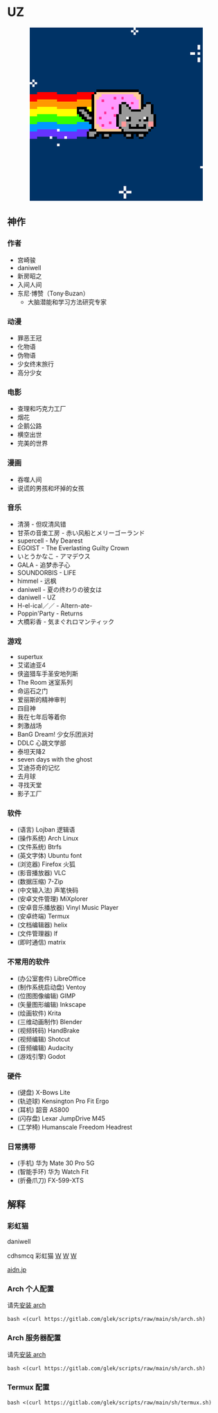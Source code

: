 # UZ

<p align="center">
  <img src="img/PopTartCat.gif" alt="Nyan Cat">
</p>


## 神作

### 作者

- 宫崎骏
- daniwell
- 新房昭之
- 入间人间
- 东尼·博赞（Tony·Buzan）
  - 大脑潜能和学习方法研究专家

### 动漫

- 罪恶王冠
- 化物语
- 伪物语
- 少女终末旅行
- 高分少女

### 电影

- 查理和巧克力工厂
- 烟花
- 企鹅公路
- 横空出世
- 完美的世界

### 漫画

- 吞噬人间
- 说谎的男孩和坏掉的女孩

### 音乐

- 清漪 - 但叹清风错
- 甘茶の音楽工房 - 赤い风船とメリーゴーランド
- supercell - My Dearest
- EGOIST - The Everlasting Guilty Crown
- いとうかなこ - アマデウス
- GALA - 追梦赤子心
- SOUNDORBIS - LIFE
- himmel - 远枫
- daniwell - 夏の终わりの彼女は
- daniwell - UZ
- H-el-ical／／ - Altern-ate-
- Poppin'Party - Returns
- 大橋彩香 - 気まぐれロマンティック

### 游戏

- supertux
- 艾诺迪亚4
- 侠盗猎车手圣安地列斯
- The Room 迷室系列
- 命运石之门
- 爱丽斯的精神审判
- 四目神
- 我在七年后等着你
- 刺激战场
- BanG Dream! 少女乐团派对
- DDLC 心跳文学部
- 泰坦天降2
- seven days with the ghost
- 艾迪芬奇的记忆
- 去月球
- 寻找天堂
- 影子工厂

### 软件

- (语言) Lojban 逻辑语
- (操作系统) Arch Linux
- (文件系统) Btrfs
- (英文字体) Ubuntu font
- (浏览器) Firefox 火狐
- (影音播放器) VLC
- (数据压缩) 7-Zip
- (中文输入法) 声笔快码
- (安卓文件管理) MiXplorer
- (安卓音乐播放器) Vinyl Music Player
- (安卓终端) Termux
- (文档编辑器) helix
- (文件管理器) lf
- (即时通信) matrix

### 不常用的软件

- (办公室套件) LibreOffice
- (制作系统启动盘) Ventoy
- (位图图像编辑) GIMP
- (矢量图形编辑) Inkscape
- (绘画软件) Krita
- (三维动画制作) Blender
- (视频转码) HandBrake
- (视频编辑) Shotcut
- (音频编辑) Audacity
- (游戏引擎) Godot

### 硬件

- (键盘) X-Bows Lite
- (轨迹球) Kensington Pro Fit Ergo
- (耳机) 韶音 AS800
- (闪存盘) Lexar JumpDrive M45
- (工学椅) Humanscale Freedom Headrest

### 日常携带

- (手机) 华为 Mate 30 Pro 5G
- (智能手环) 华为 Watch Fit
- (折叠爪刀) FX-599-XTS


## 解释 ##

### 彩虹猫 ###

daniwell

cdhsmcq 彩虹猫
[W](http://www.nyan.cat/)
[W](https://www.webcitation.org/6AX4J3pMz?url=http://www.prguitarman.com/index.php?id=348)
[W](https://www.youtube.com/watch?v=QH2-TGUlwu4)

[aidn.jp](https://aidn.jp/)


### Arch 个人配置 ###

请先[安装 arch](arch.md)

```shell
bash <(curl https://gitlab.com/glek/scripts/raw/main/sh/arch.sh)
```


### Arch 服务器配置 ###

请先[安装 arch](archv.md)

```shell
bash <(curl https://gitlab.com/glek/scripts/raw/main/sh/arch.sh)
```


### Termux 配置 ###

```shell
bash <(curl https://gitlab.com/glek/scripts/raw/main/sh/termux.sh)
```
